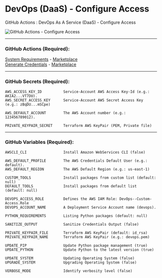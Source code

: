# DevOps (DaaS) - Configure Access
GitHub Actions : DevOps As A Service (DaaS) - Configure Access

![GitHub Actions - Configure Access](https://github.com/emvaldes/configure-access/workflows/GitHub%20Actions%20-%20Configure%20Access/badge.svg)

---
### GitHub Actions (Required):

[System Requirements](https://github.com/emvaldes/system-requirements) -
[Marketplace](https://github.com/marketplace/actions/system-requirements)
<br/>
[Generate Credentials](https://github.com/emvaldes/generate-credentials) - [Marketplace](https://github.com/marketplace/actions/generate-credentials)

---
### GitHub Secrets (Required):

```console
AWS_ACCESS_KEY_ID          Service-Account AWS Access Key-Id (e.g.: AKIA2...VT7DU).
AWS_SECRET_ACCESS_KEY      Service-Account AWS Secret Access Key (e.g.: zBqDU...mSCpe)
```
```console
AWS_DEFAULT_ACCOUNT        The AWS Account number (e.g.: 123456789012).
```
```console
PRIVATE_KEYPAIR_SECRET     Terraform AWS KeyPair (PEM, Private file)
```
---
### GitHub Variables (Required):

```console
AWSCLI_CLI                 Install Amazon WebServices CLI (false)
```
```console
AWS_DEFAULT_PROFILE        The AWS Credentials Default User (e.g.: default).
AWS_DEFAULT_REGION         The AWS Default Region (e.g.: us-east-1)
```
```console
CUSTOM_TOOLS               Install packages from custom list (default: null)
DEFAULT_TOOLS              Install packages from default list (default: null)

DEVOPS_ACCESS_ROLE         Defines the AWS IAM Role: DevOps--Custom-Access.Role
DEVOPS_ACCOUNT_NAME        A Deployment Service Account name (devops).

PYTHON_REQUIREMENTS        Listing Python packages (default: null)

SANITIZE_OUTPUT            Sanitize Credentials Output (false)
```
```console
PRIVATE_KEYPAIR_FILE       Terraform AWS KeyPair (default: id_rsa)
PRIVATE_KEYPAIR_NAME       Terraform AWS KeyPair (e.g.: devops.pem)
```
```console
UPDATE_PIP                 Update Python package management (true)
UPDATE_PYTHON              Update Python to the latest version (true)

UPDATE_SYSTEM              Updating Operating System (false)
UPGRADE_SYSTEM             Upgrading Operating System (false)
```
```console
VERBOSE_MODE               Identify verbosity level (false)
```
